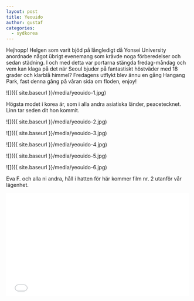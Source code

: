 ```yaml
---
layout: post
title: Yeouido
author: gustaf
categories:
  - sydkorea
---
```


Hejhopp! Helgen som varit bjöd på långledigt då Yonsei University anordnade något übrigt evenemang som krävde noga förberedelser och sedan städning. I och med detta var portarna stängda fredag-måndag och vem kan klaga på det när Seoul bjuder på fantastiskt höstväder med 18 grader och klarblå himmel? Fredagens utflykt blev ännu en gång Hangang Park, fast denna gång på våran sida om floden, enjoy!

![]({{ site.baseurl }}/media/yeouido-1.jpg)

Högsta modet i korea är, som i alla andra asiatiska länder, peacetecknet. Linn tar seden dit hon kommit.

![]({{ site.baseurl }}/media/yeouido-2.jpg)

![]({{ site.baseurl }}/media/yeouido-3.jpg)

![]({{ site.baseurl }}/media/yeouido-4.jpg)

![]({{ site.baseurl }}/media/yeouido-5.jpg)

![]({{ site.baseurl }}/media/yeouido-6.jpg)

Eva F. och alla ni andra, håll i hatten för här kommer film nr. 2 utanför vår lägenhet.

<iframe src="//player.vimeo.com/video/29962444?title=0&amp;byline=0&amp;portrait=0&amp;color=000000" width="500" height="281" frameborder="0"> </iframe>